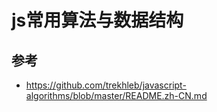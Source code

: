 # js常用算法与数据结构

## 参考
  - https://github.com/trekhleb/javascript-algorithms/blob/master/README.zh-CN.md